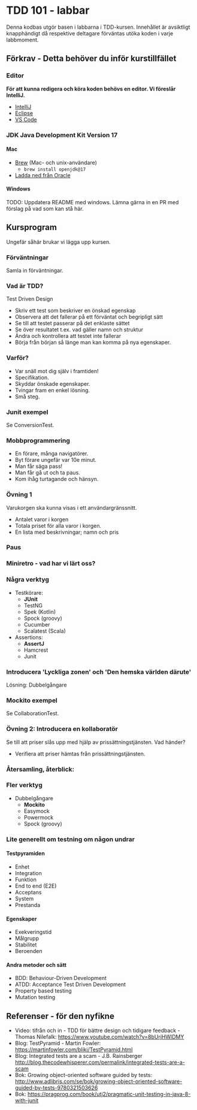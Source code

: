 # TDD 101 - labbar

Denna kodbas utgör basen i labbarna i TDD-kursen. Innehållet är avsiktligt knapphändigt då respektive deltagare förväntas utöka koden i varje labbmoment.

## Förkrav - Detta behöver du inför kurstillfället

### Editor

__För att kunna redigera och köra koden behövs en editor. Vi föreslår IntelliJ.__

- [IntelliJ](https://www.jetbrains.com/idea/download/)
- [Eclipse](https://www.eclipse.org/ide/)
- [VS Code](https://code.visualstudio.com/download)

### JDK Java Development Kit Version 17

#### Mac

- [Brew](https://formulae.brew.sh/formula/openjdk@17) (Mac- och unix-användare)
  - `brew install openjdk@17`
- [Ladda ned från Oracle](https://www.oracle.com/java/technologies/javase/jdk17-archive-downloads.html)

#### Windows

TODO: Uppdatera README med windows. Lämna gärna in en PR med förslag på vad som kan stå här.

## Kursprogram

Ungefär såhär brukar vi lägga upp kursen.

### Förväntningar

Samla in förväntningar.

### Vad är TDD?

Test Driven Design

- Skriv ett test som beskriver en önskad egenskap
- Observera att det fallerar på ett förväntat och begripligt sätt
- Se till att testet passerar på det enklaste sättet
- Se över resultatet t.ex. vad gäller namn och struktur
- Ändra och kontrollera att testet inte fallerar
- Börja från början så länge man kan komma på nya egenskaper.

### Varför?

- Var snäll mot dig själv i framtiden!
- Specifikation.
- Skyddar önskade egenskaper.
- Tvingar fram en enkel lösning.
- Små steg.

### Junit exempel

Se ConversionTest.

### Mobbprogrammering
 
 - En förare, många navigatörer.
 - Byt förare ungefär var 10e minut.
 - Man får säga pass!
 - Man får gå ut och ta paus.
 - Kom ihåg turtagande och hänsyn.
 
### Övning 1 

Varukorgen ska kunna visas i ett användargränssnitt.

- Antalet varor i korgen
- Totala priset för alla varor i korgen.
- En lista med beskrivningar; namn och pris

### Paus 

### Miniretro - vad har vi lärt oss?

### Några verktyg

- Testkörare: 
    - <b>JUnit</b>
    - TestNG
    - Spek (Kotlin)
    - Spock (groovy)
    - Cucumber
    - Scalatest (Scala)
- Assertions: 
    - <b>AssertJ</b>
    - Hamcrest
    - Junit

### Introducera 'Lyckliga zonen' och 'Den hemska världen därute'

Lösning: Dubbelgångare

### Mockito exempel

Se CollaborationTest.

### Övning 2: Introducera en kollaboratör

Se till att priser slås upp med hjälp av prissättningstjänsten.
Vad händer?

- Verifiera att priser hämtas från prissättningstjänsten.
 
### Återsamling, återblick:

### Fler verktyg

- Dubbelgångare
    - <b>Mockito</b>
    - Easymock
    - Powermock
    - Spock (groovy)
    
### Lite generellt om testning om någon undrar 

#### Testpyramiden
- Enhet
- Integration
- Funktion
- End to end (E2E)
- Acceptans
- System
- Prestanda

#### Egenskaper
- Exekveringstid
- Målgrupp
- Stabilitet
- Beroenden

#### Andra metoder och sätt
- BDD: Behaviour-Driven Development
- ATDD: Acceptance Test Driven Development
- Property based testing
- Mutation testing
 
## Referenser - för den nyfikne

- Video: tifrån och in - TDD för bättre design och tidigare feedback - Thomas Nilefalk: https://www.youtube.com/watch?v=8bUrjHWlDMY
- Blog: TestPyramid - Martin Fowler: https://martinfowler.com/bliki/TestPyramid.html
- Blog: Integrated tests are a scam - J.B. Rainsberger
http://blog.thecodewhisperer.com/permalink/integrated-tests-are-a-scam
- Bok: Growing object-oriented software guided by tests: http://www.adlibris.com/se/bok/growing-object-oriented-software-guided-by-tests-9780321503626
- Bok: https://pragprog.com/book/utj2/pragmatic-unit-testing-in-java-8-with-junit









